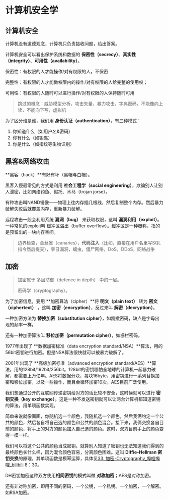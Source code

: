# 计算机安全学

## 计算机安全

计算机没有道德观念，计算机只负责接收问题，给出答案。

计算机安全可以看出保护系统和数据的 **保密性（secrecy）**、**真实性（integrity）**、**可用性（availability）**。

保密性：有权限的人才能操作/对有权限的人，不保密

完整性：有权限的人才能做权限内的操作/对有权限的人给完整的使用权；

 可用性：有权限的人随时可以进行操作/对有权限的人保持随时可用

> 跳过的概念：威胁模型分析，攻击矢量，暴力攻击，字典密码，不能像向上读，不能向下写，虚拟机

为了区分谁是谁，我们用 **身份认证（authentication）**，有三种模式：

1. 你知道什么（如用户名&密码）
2. 你有什么（如钥匙）
3. 你是什么（如指纹等生物识别）

## 黑客&网络攻击

**黑客（hack）**有好有坏（黑帽与白帽）。

黑客入侵最常见的方式是利用 **社会工程学（social engineering）**，欺骗别人让别人泄密，比如网络钓鱼、假托、木马（trojan jorse）。

有种攻击叫NAND镜像——物理上往内存插几根线，然后复制整个内存。然后暴力破解失败后就覆盖内存，重新暴力破解。

远程攻击一般会利用系统 **漏洞（bug）** 来获取权限，这叫 **漏洞利用（exploit）**。一种常见的exploit叫 缓冲区溢出（buffer overflow）。缓冲区是一种概称，指的是预留出的一块内存空间。

> 边界检查，金丝雀（canaries），**代码注入**（比如，直接在用户名里写SQL指令然后提交），零日漏洞，蠕虫，僵尸网络，DoS，DDoS，网络战争

## 加密

> 加密属于 多层防御（defence in depth） 中的一层。
>
> 密码学（cryptography）。

为了加密信息，要用 **加密算法（cipher）**将 **明文（plain text）** 转为 **密文（ciphertext）** ，这叫 **加密（encryption）**，反过来叫 **解密（decryption）**。

一种加密方法为 **替换加密（substitution cipher）**，如凯撒密码，缺点是字母出现的频率一样。

还有一种加密算法叫 **移位加密（permutation cipher）**，如栅栏密码。

1977年出现了 **数据加密标准（data encryption standard/NSA）**算法，用的56bit密钥进行加密。但是NSA算法很快就可以被暴力破解了。

2001年出现了 **高级加密标准（advanced encryption standard/AES）**算法，用的128bit/192bit/256bit。128bit的密钥哪怕全地球的计算机一起暴力破解，都需要上万亿年。AES将数据分块，每块16byte，用密钥进行一系列替换加密和移位加密，以及一些操作，而且会循环加密10次。AES目前广泛使用。

我们想通过公开的互联网传递密钥给对方的话比较不安全，这时候就可以进行 **密钥交换（key exchange）**。这是一种不发送密钥就可以让两台计算机都知道密钥的算法，用单项函数实现。

简单来说就像画画，你随机选一个颜色，我随机选一个颜色，然后我俩约定一个公共的颜色，然后各自将自己选的颜色和公共的颜色混合。接下来，我俩交换各自目前的颜色，将手上的对方的颜色加入自己选的颜色。这时，双方目前手上的颜色变得一模一样。

我们可以将这个公共的颜色当成密钥，就算别人知道了密钥也无法知道我们得到的最终颜色长什么样，因为混合颜色容易，分离颜色困难。这叫 **Diffie-Hellman 密钥交换**的原理，其单项函数是模幂运算，具体见[33. 加密-Cryptography_哔哩哔哩_bilibili](https://www.bilibili.com/video/BV1EW411u7th?p=33&vd_source=0a162b815969683030296b1fac5801b7)	8：30。

DH密钥加密这种双方使用**相同密钥**的模式叫做 **对称加密**；AES是对称加密。

还有非对称加密，即用不同的密码，一个公钥，一个私钥。一个加密，一个解密。如RSA加密。